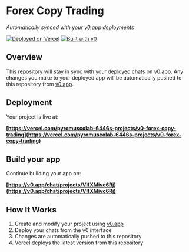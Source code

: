 # Forex Copy Trading

*Automatically synced with your [v0.app](https://v0.app) deployments*

[![Deployed on Vercel](https://img.shields.io/badge/Deployed%20on-Vercel-black?style=for-the-badge&logo=vercel)](https://vercel.com/pyromuscolab-6446s-projects/v0-forex-copy-trading)
[![Built with v0](https://img.shields.io/badge/Built%20with-v0.app-black?style=for-the-badge)](https://v0.app/chat/projects/VlfXMivc6Rj)

## Overview

This repository will stay in sync with your deployed chats on [v0.app](https://v0.app).
Any changes you make to your deployed app will be automatically pushed to this repository from [v0.app](https://v0.app).

## Deployment

Your project is live at:

**[https://vercel.com/pyromuscolab-6446s-projects/v0-forex-copy-trading](https://vercel.com/pyromuscolab-6446s-projects/v0-forex-copy-trading)**

## Build your app

Continue building your app on:

**[https://v0.app/chat/projects/VlfXMivc6Rj](https://v0.app/chat/projects/VlfXMivc6Rj)**

## How It Works

1. Create and modify your project using [v0.app](https://v0.app)
2. Deploy your chats from the v0 interface
3. Changes are automatically pushed to this repository
4. Vercel deploys the latest version from this repository